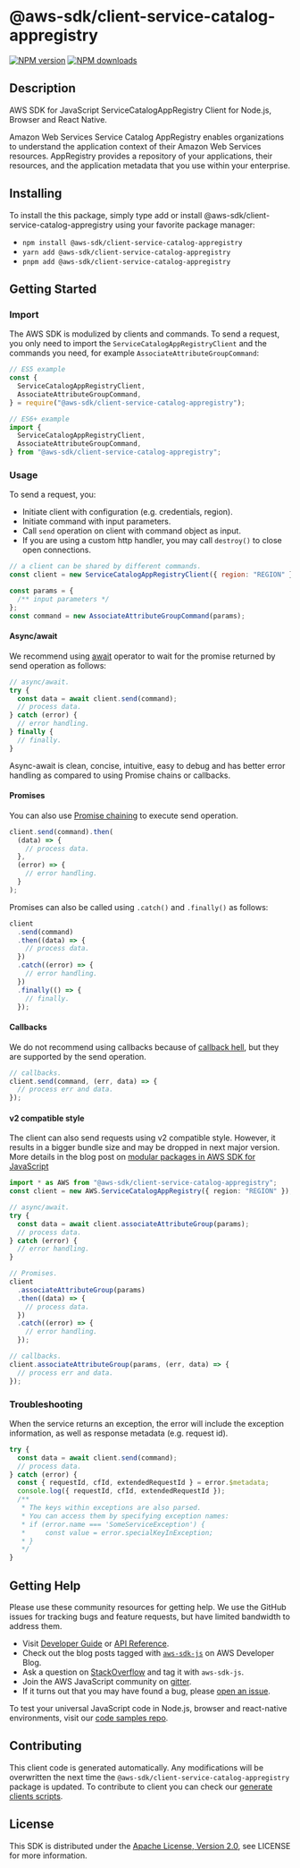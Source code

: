 <!-- generated file, do not edit directly -->

# @aws-sdk/client-service-catalog-appregistry

[![NPM version](https://img.shields.io/npm/v/@aws-sdk/client-service-catalog-appregistry/latest.svg)](https://www.npmjs.com/package/@aws-sdk/client-service-catalog-appregistry)
[![NPM downloads](https://img.shields.io/npm/dm/@aws-sdk/client-service-catalog-appregistry.svg)](https://www.npmjs.com/package/@aws-sdk/client-service-catalog-appregistry)

## Description

AWS SDK for JavaScript ServiceCatalogAppRegistry Client for Node.js, Browser and React Native.

<p> Amazon Web Services Service Catalog AppRegistry enables organizations to understand the application context of their Amazon Web Services resources. AppRegistry provides a repository of your applications, their resources, and the application metadata that you use within your enterprise.</p>

## Installing

To install the this package, simply type add or install @aws-sdk/client-service-catalog-appregistry
using your favorite package manager:

- `npm install @aws-sdk/client-service-catalog-appregistry`
- `yarn add @aws-sdk/client-service-catalog-appregistry`
- `pnpm add @aws-sdk/client-service-catalog-appregistry`

## Getting Started

### Import

The AWS SDK is modulized by clients and commands.
To send a request, you only need to import the `ServiceCatalogAppRegistryClient` and
the commands you need, for example `AssociateAttributeGroupCommand`:

```js
// ES5 example
const {
  ServiceCatalogAppRegistryClient,
  AssociateAttributeGroupCommand,
} = require("@aws-sdk/client-service-catalog-appregistry");
```

```ts
// ES6+ example
import {
  ServiceCatalogAppRegistryClient,
  AssociateAttributeGroupCommand,
} from "@aws-sdk/client-service-catalog-appregistry";
```

### Usage

To send a request, you:

- Initiate client with configuration (e.g. credentials, region).
- Initiate command with input parameters.
- Call `send` operation on client with command object as input.
- If you are using a custom http handler, you may call `destroy()` to close open connections.

```js
// a client can be shared by different commands.
const client = new ServiceCatalogAppRegistryClient({ region: "REGION" });

const params = {
  /** input parameters */
};
const command = new AssociateAttributeGroupCommand(params);
```

#### Async/await

We recommend using [await](https://developer.mozilla.org/en-US/docs/Web/JavaScript/Reference/Operators/await)
operator to wait for the promise returned by send operation as follows:

```js
// async/await.
try {
  const data = await client.send(command);
  // process data.
} catch (error) {
  // error handling.
} finally {
  // finally.
}
```

Async-await is clean, concise, intuitive, easy to debug and has better error handling
as compared to using Promise chains or callbacks.

#### Promises

You can also use [Promise chaining](https://developer.mozilla.org/en-US/docs/Web/JavaScript/Guide/Using_promises#chaining)
to execute send operation.

```js
client.send(command).then(
  (data) => {
    // process data.
  },
  (error) => {
    // error handling.
  }
);
```

Promises can also be called using `.catch()` and `.finally()` as follows:

```js
client
  .send(command)
  .then((data) => {
    // process data.
  })
  .catch((error) => {
    // error handling.
  })
  .finally(() => {
    // finally.
  });
```

#### Callbacks

We do not recommend using callbacks because of [callback hell](http://callbackhell.com/),
but they are supported by the send operation.

```js
// callbacks.
client.send(command, (err, data) => {
  // process err and data.
});
```

#### v2 compatible style

The client can also send requests using v2 compatible style.
However, it results in a bigger bundle size and may be dropped in next major version. More details in the blog post
on [modular packages in AWS SDK for JavaScript](https://aws.amazon.com/blogs/developer/modular-packages-in-aws-sdk-for-javascript/)

```ts
import * as AWS from "@aws-sdk/client-service-catalog-appregistry";
const client = new AWS.ServiceCatalogAppRegistry({ region: "REGION" });

// async/await.
try {
  const data = await client.associateAttributeGroup(params);
  // process data.
} catch (error) {
  // error handling.
}

// Promises.
client
  .associateAttributeGroup(params)
  .then((data) => {
    // process data.
  })
  .catch((error) => {
    // error handling.
  });

// callbacks.
client.associateAttributeGroup(params, (err, data) => {
  // process err and data.
});
```

### Troubleshooting

When the service returns an exception, the error will include the exception information,
as well as response metadata (e.g. request id).

```js
try {
  const data = await client.send(command);
  // process data.
} catch (error) {
  const { requestId, cfId, extendedRequestId } = error.$metadata;
  console.log({ requestId, cfId, extendedRequestId });
  /**
   * The keys within exceptions are also parsed.
   * You can access them by specifying exception names:
   * if (error.name === 'SomeServiceException') {
   *     const value = error.specialKeyInException;
   * }
   */
}
```

## Getting Help

Please use these community resources for getting help.
We use the GitHub issues for tracking bugs and feature requests, but have limited bandwidth to address them.

- Visit [Developer Guide](https://docs.aws.amazon.com/sdk-for-javascript/v3/developer-guide/welcome.html)
  or [API Reference](https://docs.aws.amazon.com/AWSJavaScriptSDK/v3/latest/index.html).
- Check out the blog posts tagged with [`aws-sdk-js`](https://aws.amazon.com/blogs/developer/tag/aws-sdk-js/)
  on AWS Developer Blog.
- Ask a question on [StackOverflow](https://stackoverflow.com/questions/tagged/aws-sdk-js) and tag it with `aws-sdk-js`.
- Join the AWS JavaScript community on [gitter](https://gitter.im/aws/aws-sdk-js-v3).
- If it turns out that you may have found a bug, please [open an issue](https://github.com/aws/aws-sdk-js-v3/issues/new/choose).

To test your universal JavaScript code in Node.js, browser and react-native environments,
visit our [code samples repo](https://github.com/aws-samples/aws-sdk-js-tests).

## Contributing

This client code is generated automatically. Any modifications will be overwritten the next time the `@aws-sdk/client-service-catalog-appregistry` package is updated.
To contribute to client you can check our [generate clients scripts](https://github.com/aws/aws-sdk-js-v3/tree/main/scripts/generate-clients).

## License

This SDK is distributed under the
[Apache License, Version 2.0](http://www.apache.org/licenses/LICENSE-2.0),
see LICENSE for more information.
